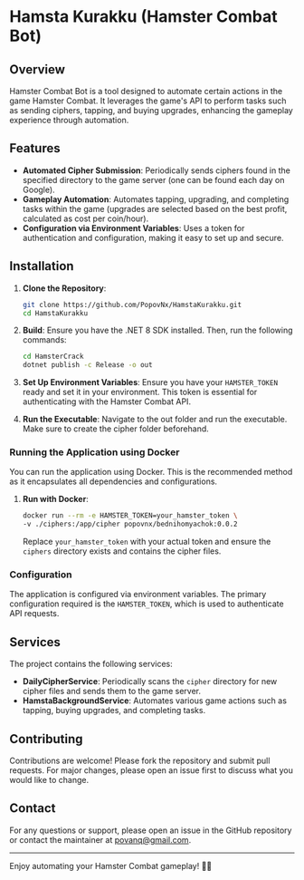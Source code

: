 # Hamsta Kurakku (Hamster Combat Bot)

## Overview

Hamster Combat Bot is a tool designed to automate certain actions in the game Hamster Combat. It leverages the game's API to perform tasks such as sending ciphers, tapping, and buying upgrades, enhancing the gameplay experience through automation.

## Features

- **Automated Cipher Submission**: Periodically sends ciphers found in the specified directory to the game server (one can be found each day on Google).
- **Gameplay Automation**: Automates tapping, upgrading, and completing tasks within the game (upgrades are selected based on the best profit, calculated as cost per coin/hour).
- **Configuration via Environment Variables**: Uses a token for authentication and configuration, making it easy to set up and secure.

## Installation

1. **Clone the Repository**:
   ```sh
   git clone https://github.com/PopovNx/HamstaKurakku.git
   cd HamstaKurakku
   ```

2. **Build**:
  Ensure you have the .NET 8 SDK installed. Then, run the following commands:
    ```sh
    cd HamsterCrack
    dotnet publish -c Release -o out
    ```

3. **Set Up Environment Variables**:
   Ensure you have your `HAMSTER_TOKEN` ready and set it in your environment. This token is essential for authenticating with the Hamster Combat API.
  
4. **Run the Executable**:
   Navigate to the out folder and run the executable. Make sure to create the cipher folder beforehand.


### Running the Application using Docker

You can run the application using Docker. This is the recommended method as it encapsulates all dependencies and configurations.

1. **Run with Docker**:
   ```sh
   docker run --rm -e HAMSTER_TOKEN=your_hamster_token \
   -v ./ciphers:/app/cipher popovnx/bednihomyachok:0.0.2
   ```
   Replace `your_hamster_token` with your actual token and ensure the `ciphers` directory exists and contains the cipher files.

### Configuration

The application is configured via environment variables. The primary configuration required is the `HAMSTER_TOKEN`, which is used to authenticate API requests.

## Services

The project contains the following services:

- **DailyCipherService**: Periodically scans the `cipher` directory for new cipher files and sends them to the game server.
- **HamstaBackgroundService**: Automates various game actions such as tapping, buying upgrades, and completing tasks.

## Contributing

Contributions are welcome! Please fork the repository and submit pull requests. For major changes, please open an issue first to discuss what you would like to change.


## Contact

For any questions or support, please open an issue in the GitHub repository or contact the maintainer at [povanq@gmail.com](mailto:povanq@gmail.com).

---

Enjoy automating your Hamster Combat gameplay! 🐹🚀
